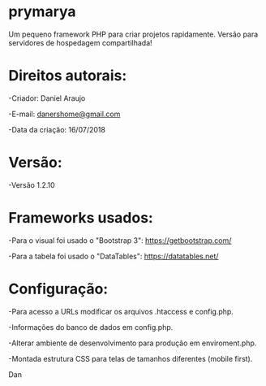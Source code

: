 # prymarya

Um pequeno framework PHP para criar projetos rapidamente.
Versão para servidores de hospedagem compartilhada!

# Direitos autorais:
-Criador: Daniel Araujo  

-E-mail: danershome@gmail.com  

-Data da criação: 16/07/2018  

# Versão:  

-Versão 1.2.10  

# Frameworks usados:
-Para o visual foi usado o "Bootstrap 3": https://getbootstrap.com/  

-Para a tabela foi usado o "DataTables": https://datatables.net/  

# Configuração:
-Para acesso a URLs modificar os arquivos .htaccess e config.php.  

-Informações do banco de dados em config.php.  

-Alterar ambiente de desenvolvimento para produção em enviroment.php.  

-Montada estrutura CSS para telas de tamanhos diferentes (mobile first).


Dan

